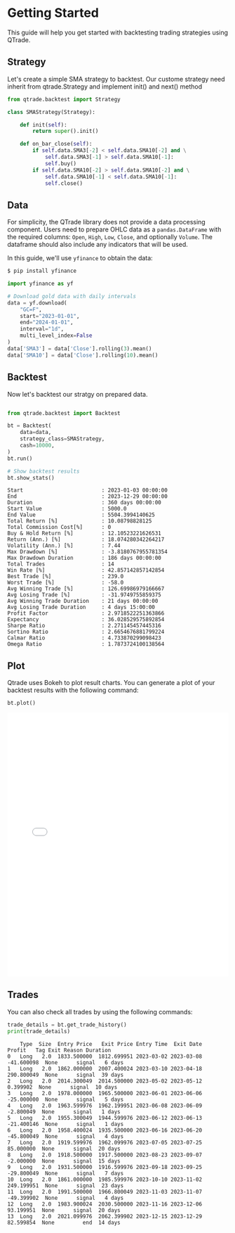# Getting Started

This guide will help you get started with backtesting trading strategies using QTrade.

## Strategy

Let's create a simple SMA strategy to backtest. Our custome strategy need inherit from qtrade.Strategy and implement init() and next() method

```python
from qtrade.backtest import Strategy

class SMAStrategy(Strategy):

    def init(self):
        return super().init()

    def on_bar_close(self):
        if self.data.SMA3[-2] < self.data.SMA10[-2] and \
            self.data.SMA3[-1] > self.data.SMA10[-1]:
            self.buy()
        if self.data.SMA10[-2] > self.data.SMA10[-2] and \
            self.data.SMA10[-1] < self.data.SMA10[-1]:
            self.close()
```

## Data

For simplicity, the QTrade library does not provide a data processing component. Users need to prepare OHLC data as a `pandas.DataFrame` with the required columns: `Open`, `High`, `Low`, `Close`, and optionally `Volume`. The dataframe should also include any indicators that will be used.

In this guide, we'll use `yfinance` to obtain the data:

```bash
$ pip install yfinance
```

```python
import yfinance as yf

# Download gold data with daily intervals
data = yf.download(
    "GC=F", 
    start="2023-01-01", 
    end="2024-01-01", 
    interval="1d", 
    multi_level_index=False
)
data['SMA3'] = data['Close'].rolling(3).mean()
data['SMA10'] = data['Close'].rolling(10).mean()
```

## Backtest

Now let's backtest our stratgy on prepared data.

```python

from qtrade.backtest import Backtest

bt = Backtest(
    data=data,
    strategy_class=SMAStrategy,
    cash=10000,
)
bt.run()

# Show backtest results
bt.show_stats()
```

```text
Start                         : 2023-01-03 00:00:00
End                           : 2023-12-29 00:00:00
Duration                      : 360 days 00:00:00
Start Value                   : 5000.0
End Value                     : 5504.3994140625
Total Return [%]              : 10.08798828125
Total Commission Cost[%]      : 0
Buy & Hold Return [%]         : 12.10523221626531
Return (Ann.) [%]             : 18.074280342264217
Volatility (Ann.) [%]         : 7.44
Max Drawdown [%]              : -3.8180767955781354
Max Drawdown Duration         : 186 days 00:00:00
Total Trades                  : 14
Win Rate [%]                  : 42.857142857142854
Best Trade [%]                : 239.0
Worst Trade [%]               : -58.0
Avg Winning Trade [%]         : 126.69986979166667
Avg Losing Trade [%]          : -31.9749755859375
Avg Winning Trade Duration    : 21 days 00:00:00
Avg Losing Trade Duration     : 4 days 15:00:00
Profit Factor                 : 2.9718522251363866
Expectancy                    : 36.028529575892854
Sharpe Ratio                  : 2.271145457445316
Sortino Ratio                 : 2.6654676881799224
Calmar Ratio                  : 4.733870299098423
Omega Ratio                   : 1.7873724100138564
```

## Plot

Qtrade uses Bokeh to plot result charts. You can generate a plot of your backtest results with the following command:

```python
bt.plot()
```

<!-- 嵌入 HTML 文件 -->
<iframe src="../_static/demo.html" width="100%" height="600px" style="border:none;"></iframe>


## Trades

You can also check all trades by using the following commands:

```python
trade_details = bt.get_trade_history()
print(trade_details)
```

```text
    Type  Size  Entry Price   Exit Price Entry Time  Exit Date      Profit   Tag Exit Reason Duration
0   Long   2.0  1833.500000  1812.699951 2023-03-02 2023-03-08  -41.600098  None      signal   6 days
1   Long   2.0  1862.000000  2007.400024 2023-03-10 2023-04-18  290.800049  None      signal  39 days
2   Long   2.0  2014.300049  2014.500000 2023-05-02 2023-05-12    0.399902  None      signal  10 days
3   Long   2.0  1978.000000  1965.500000 2023-06-01 2023-06-06  -25.000000  None      signal   5 days
4   Long   2.0  1963.599976  1962.199951 2023-06-08 2023-06-09   -2.800049  None      signal   1 days
5   Long   2.0  1955.300049  1944.599976 2023-06-12 2023-06-13  -21.400146  None      signal   1 days
6   Long   2.0  1958.400024  1935.500000 2023-06-16 2023-06-20  -45.800049  None      signal   4 days
7   Long   2.0  1919.599976  1962.099976 2023-07-05 2023-07-25   85.000000  None      signal  20 days
8   Long   2.0  1918.500000  1917.500000 2023-08-23 2023-09-07   -2.000000  None      signal  15 days
9   Long   2.0  1931.500000  1916.599976 2023-09-18 2023-09-25  -29.800049  None      signal   7 days
10  Long   2.0  1861.000000  1985.599976 2023-10-10 2023-11-02  249.199951  None      signal  23 days
11  Long   2.0  1991.500000  1966.800049 2023-11-03 2023-11-07  -49.399902  None      signal   4 days
12  Long   2.0  1983.900024  2030.500000 2023-11-16 2023-12-06   93.199951  None      signal  20 days
13  Long   2.0  2021.099976  2062.399902 2023-12-15 2023-12-29   82.599854  None         end  14 days

```